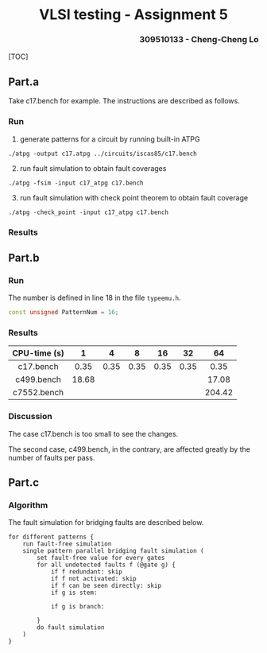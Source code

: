 <h1 align=center> VLSI testing - Assignment 5 </h1>

<h3 align="right"> 309510133 - Cheng-Cheng Lo </h3>

[TOC]

## Part.a

Take c17.bench for example. The instructions are described as follows.

### Run

1. generate patterns for a circuit by running built-in ATPG

```
./atpg -output c17.atpg ../circuits/iscas85/c17.bench
```

2. run fault simulation to obtain fault coverages

```
./atpg -fsim -input c17_atpg c17.bench 
```

3. run fault simulation with check point theorem to obtain fault coverage

```
./atpg -check_point -input c17_atpg c17.bench 
```

### Results





## Part.b

### Run

The number is defined in line 18 in the file `typeemu.h`.

```c++
const unsigned PatternNum = 16;
```



### Results

| CPU-time (s) |   1   |  4   |  8   |  16  |  32  |   64   |
| :----------: | :---: | :--: | :--: | :--: | :--: | :----: |
|  c17.bench   | 0.35  | 0.35 | 0.35 | 0.35 | 0.35 |  0.35  |
|  c499.bench  | 18.68 |      |      |      |      | 17.08  |
| c7552.bench  |       |      |      |      |      | 204.42 |

### Discussion

The case c17.bench is too small to see the changes.

The second case, c499.bench, in the contrary, are affected greatly by the number of faults per pass.

 

## Part.c

### Algorithm

The fault simulation for bridging faults are described below.

```
for different patterns {
	run fault-free simulation
	single pattern parallel bridging fault simulation (
		set fault-free value for every gates
		for all undetected faults f (@gate g) {
			if f redundant: skip
			if f not activated: skip
			if f can be seen directly: skip
			if g is stem:
			
			if g is branch:
				
		}
		do fault simulation
    )
}
```

